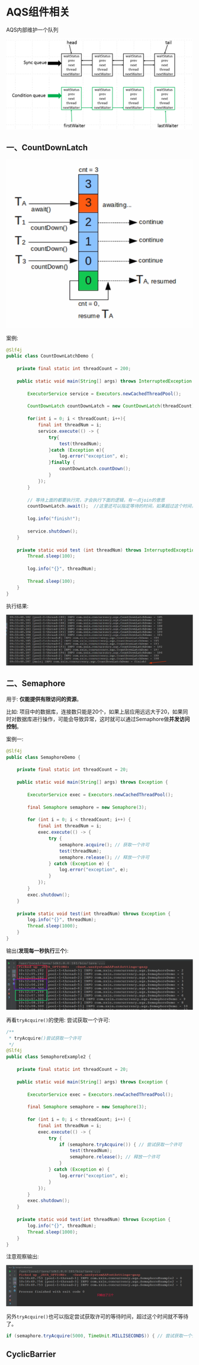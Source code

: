 # AQS组件相关

AQS内部维护一个队列

![1556848061230](assets/1556848061230.png)

## 一、CountDownLatch

![1556848105954](assets/1556848105954.png)

案例: 

```java
@Slf4j
public class CountDownLatchDemo {

    private final static int threadCount = 200;

    public static void main(String[] args) throws InterruptedException {

        ExecutorService service = Executors.newCachedThreadPool();

        CountDownLatch countDownLatch = new CountDownLatch(threadCount);

        for(int i = 0; i < threadCount; i++){
            final int threadNum = i;
            service.execute(() -> {
                try{
                    test(threadNum);
                }catch (Exception e){
                    log.error("exception", e);
                }finally {
                    countDownLatch.countDown();
                }
            });
        }

        // 等待上面的都要执行完，才会执行下面的逻辑，有一点join的意思
        countDownLatch.await();  //这里还可以指定等待的时间，如果超过这个时间，就可以执行下面的逻辑了

        log.info("finish!");

        service.shutdown();
    }

    private static void test (int threadNum) throws InterruptedException {
        Thread.sleep(100);

        log.info("{}", threadNum);

        Thread.sleep(100);
    }
}

```

执行结果:

![1556847350311](assets/1556847350311.png)

## 二、Semaphore

用于: **仅能提供有限访问的资源**。

比如: 项目中的数据库，连接数只能是20个，如果上层应用远远大于20，如果同时对数据库进行操作，可能会导致异常，这时就可以通过Semaphore做**并发访问控制**。

案例一:

```java
@Slf4j
public class SemaphoreDemo {

    private final static int threadCount = 20;

    public static void main(String[] args) throws Exception {

        ExecutorService exec = Executors.newCachedThreadPool();

        final Semaphore semaphore = new Semaphore(3);

        for (int i = 0; i < threadCount; i++) {
            final int threadNum = i;
            exec.execute(() -> {
                try {
                    semaphore.acquire(); // 获取一个许可
                    test(threadNum);
                    semaphore.release(); // 释放一个许可
                } catch (Exception e) {
                    log.error("exception", e);
                }
            });
        }
        exec.shutdown();
    }

    private static void test(int threadNum) throws Exception {
        log.info("{}", threadNum);
        Thread.sleep(1000);
    }
}

```

输出(**发现每一秒执行三个**):

![1556849610524](assets/1556849610524.png)

再看`tryAcquire()`的使用: 尝试获取一个许可:

```java
/**
 * tryAcquire()尝试获取一个许可
 */
@Slf4j
public class SemaphoreExample2 {

    private final static int threadCount = 20;

    public static void main(String[] args) throws Exception {

        ExecutorService exec = Executors.newCachedThreadPool();

        final Semaphore semaphore = new Semaphore(3);

        for (int i = 0; i < threadCount; i++) {
            final int threadNum = i;
            exec.execute(() -> {
                try {
                    if (semaphore.tryAcquire()) { // 尝试获取一个许可
                        test(threadNum);
                        semaphore.release(); // 释放一个许可
                    }
                } catch (Exception e) {
                    log.error("exception", e);
                }
            });
        }
        exec.shutdown();
    }

    private static void test(int threadNum) throws Exception {
        log.info("{}", threadNum);
        Thread.sleep(1000);
    }
}

```

注意观察输出:

![1556849876676](assets/1556849876676.png)

另外`tryAcquire()`也可以指定尝试获取许可的等待时间，超过这个时间就不等待了。

```java
if (semaphore.tryAcquire(5000, TimeUnit.MILLISECONDS)) { // 尝试获取一个许可
```

## CyclicBarrier

